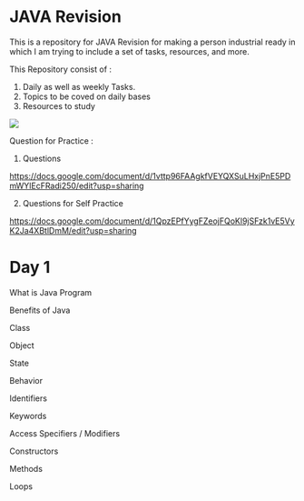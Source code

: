 
# JAVA Revision

This is a repository for  JAVA Revision for making a person industrial ready in which I am trying to include a set of tasks, resources, and more.

This Repository consist of : 

1. Daily as well as weekly Tasks.
2. Topics to be coved on daily bases 
3. Resources to study 


![](https://i.postimg.cc/bwVywFR8/Screenshot-3.png)

Question for Practice : 

1. Questions 

https://docs.google.com/document/d/1vttp96FAAgkfVEYQXSuLHxjPnE5PDmWYlEcFRadi250/edit?usp=sharing

2. Questions for Self Practice 

https://docs.google.com/document/d/1QpzEPfYygFZeojFQoKl9jSFzk1vE5VyK2Ja4XBtlDmM/edit?usp=sharing


# Day 1 

What is Java Program 

Benefits of Java 

Class 

Object 

State 

Behavior 

Identifiers 

Keywords

Access Specifiers / Modifiers 

Constructors

Methods 

Loops 



